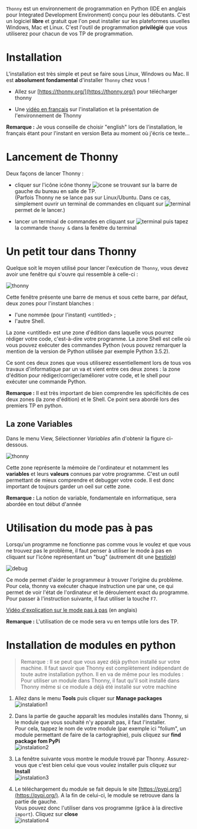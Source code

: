 `Thonny` est un environnement de programmation en Python (IDE en anglais pour Integrated Development Environment) conçu pour les débutants. C'est un logiciel **libre** et gratuit que l'on peut installer sur les plateformes usuelles Windows, Mac et Linux. C'est l'outil de programmation **privilégié** que vous utiliserez pour chacun de vos TP de programmation.

# Installation

L'installation est très simple et peut se faire sous Linux, Windows ou Mac. Il est **absolument fondamental** d'installer `Thonny` chez vous !

* Allez sur [https://thonny.org/](https://thonny.org/) pour télécharger thonny

* Une [vidéo en français](https://youtu.be/BGn-VMk7vvc?list=PLxZl6Qtaf2ewu_F15Xp4bH_yy2GVyOgO9) sur l'installation et la présentation de l'environnement de Thonny

**Remarque :** Je vous conseille de choisir "english" lors de l'installation, le français étant pour l'instant en version Beta au moment où j'écris ce texte...

# Lancement de Thonny

Deux façons de lancer Thonny :

* cliquer sur l'icône icône thonny ![icone](img/thonny_icone.png) se trouvant sur la barre de gauche du bureau en salle de TP.   
  (Parfois Thonny ne se lance pas sur Linux/Ubuntu. Dans ce cas, simplement ouvrir un terminal de commandes en cliquant sur ![terminal](img/terminal.png) permet de le lancer.)

* lancer un terminal de commandes en cliquant sur ![terminal](img/terminal.png) puis tapez la commande `thonny &` dans la fenêtre du terminal

# Un petit tour dans Thonny

Quelque soit le moyen utilisé pour lancer l'exécution de `Thonny`, vous devez avoir une fenêtre qui s'ouvre qui ressemble à celle-ci :

![thonny](img/thonny2.png)

Cette fenêtre présente une barre de menus et sous cette barre, par défaut, deux zones pour l'instant blanches :

* l'une nommée (pour l'instant) \<untitled> ;
* l'autre Shell.

La zone \<untitled> est une zone d'édition dans laquelle vous pourrez rédiger votre code, c'est-à-dire votre programme. La zone Shell est celle où vous pouvez exécuter des commandes Python (vous pouvez remarquer la mention de la version de Python utilisée par exemple Python 3.5.2).

Ce sont ces deux zones que vous utiliserez essentiellement lors de tous vos travaux d'informatique par un va et vient entre ces deux zones : la zone d'édition pour rédiger/corriger/améliorer votre code, et le shell pour exécuter une commande Python.

**Remarque :** Il est très important de bien comprendre les spécificités de ces deux zones (la zone d'édition) et le Shell. Ce point sera abordé lors des premiers TP en python.

## La zone Variables

Dans le menu View, Sélectionner *Variables* afin d'obtenir la figure ci-dessous.

![thonny](img/thonny1.png)

Cette zone représente la mémoire de l'ordinateur et notamment les **variables** et leurs **valeurs** connues par votre programme. C'est un outil permettant de mieux comprendre et debugger votre code. Il est donc important de toujours garder un oeil sur cette zone.

**Remarque :** La notion de variable, fondamentale en informatique, sera abordée en tout début d'année

# Utilisation du mode pas à pas

Lorsqu'un programme ne fonctionne pas comme vous le voulez et que vous ne trouvez pas le problème, il faut penser à utiliser le mode à pas  en cliquant sur l'icône représentant un "bug" (autrement dit une [bestiole](https://fr.wikipedia.org/wiki/Bug_(informatique)))

![debug](img/debug.png)

Ce mode permet d'aider le programmeur à trouver l'origine du problème. Pour cela, thonny va exécuter chaque instruction une par une, ce qui permet de voir l'état de l'ordinateur et le déroulement exact du programme. Pour passer à l'instruction suivante, il faut utiliser la touche `F7`.

[Vidéo d'explication sur le mode pas à pas](https://youtu.be/nwIgxrXP-X4) (en anglais)

**Remarque :** L'utilisation de ce mode sera vu en temps utile lors des TP.

# Installation de modules en python

> Remarque : Il se peut que vous ayez déjà python installé sur votre machine. Il faut savoir que Thonny est complètement indépendant de toute autre installation python. Il en va de même pour les modules : Pour utiliser un module dans Thonny, il faut qu'il soit installé dans Thonny même si ce module a déjà été installé sur votre machine

1. Allez dans le menu **Tools** puis cliquer sur **Manage packages**  
![instalation1](./img/thonny_installation_module_1.png)

2. Dans la partie de gauche apparaît les modules installés dans Thonny, si le module que vous souhaité n'y apparaît pas, il faut l'installer.  
Pour cela, tappez le nom de votre module (par exemple ici "folium", un module permettant de faire de la cartographie), puis cliquez sur **find package fom PyPi**  
![instalation2](./img/thonny_installation_module_2.png)

3. La fenêtre suivante vous montre le module trouvé par Thonny. Assurez-vous que c'est bien celui que vous voulez installer puis cliquez sur **Install**  
![instalation3](./img/thonny_installation_module_3.png)

4. Le téléchargement du module se fait depuis le site [https://pypi.org/](https://pypi.org/). A la fin de celui-ci, le module se retrouve dans la partie de gauche.  
Vous pouvez donc l'utiliser dans vos programme (grâce à la directive `import`). Cliquez sur **close**  
![instalation4](./img/thonny_installation_module_4.png)
